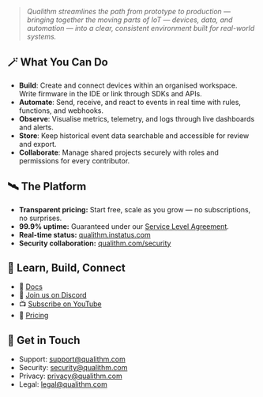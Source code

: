 > _Qualithm streamlines the path from prototype to production &mdash; bringing together the moving parts of IoT &mdash; devices, data, and automation &mdash; into a clear, consistent environment built for real-world systems._

## 🪄 What You Can Do

- **Build**: Create and connect devices within an organised workspace. Write firmware in the IDE or link through SDKs and APIs.
- **Automate**: Send, receive, and react to events in real time with rules, functions, and webhooks.
- **Observe**: Visualise metrics, telemetry, and logs through live dashboards and alerts.
- **Store**: Keep historical event data searchable and accessible for review and export.
- **Collaborate**: Manage shared projects securely with roles and permissions for every contributor.

## 🛰️ The Platform

- **Transparent pricing:** Start free, scale as you grow &mdash; no subscriptions, no surprises.
- **99.9% uptime:** Guaranteed under our [Service Level Agreement](https://qualithm.com/sla).
- **Real-time status:** [qualithm.instatus.com](https://qualithm.instatus.com)
- **Security collaboration:** [qualithm.com/security](https://qualithm.com/security)

## 🌈 Learn, Build, Connect

- 📘 [Docs](https://docs.qualithm.com)
- 💬 [Join us on Discord](https://discord.gg/KUv2dMjv4G)
- 📺 [Subscribe on YouTube](https://www.youtube.com/@qualithm)
- 💸 [Pricing](https://qualithm.com/pricing)

## 🤗 Get in Touch

- Support: [support@qualithm.com](mailto:support@qualithm.com)
- Security: [security@qualithm.com](mailto:security@qualithm.com)
- Privacy: [privacy@qualithm.com](mailto:privacy@qualithm.com)
- Legal: [legal@qualithm.com](mailto:legal@qualithm.com)
